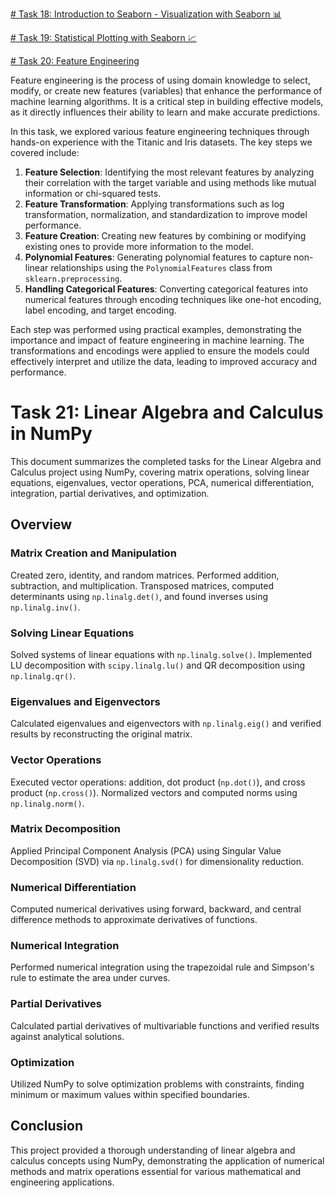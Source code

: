 [# Task 18: Introduction to Seaborn - Visualization with Seaborn 📊](https://github.com/faizrazadec/Data-Science-Group-2-BWF-FAIZ-RAZA/tree/main/Month%2002/Task%2018)

[# Task 19: Statistical Plotting with Seaborn 📈](https://github.com/faizrazadec/Data-Science-Group-2-BWF-FAIZ-RAZA/tree/main/Month%2002/Task%2019)

[# Task 20: Feature Engineering](https://github.com/faizrazadec/Data-Science-Group-2-BWF-FAIZ-RAZA/tree/main/Month%2002/Task%2020)

Feature engineering is the process of using domain knowledge to select, modify, or create new features (variables) that enhance the performance of machine learning algorithms. It is a critical step in building effective models, as it directly influences their ability to learn and make accurate predictions. 

In this task, we explored various feature engineering techniques through hands-on experience with the Titanic and Iris datasets. The key steps we covered include:

1. **Feature Selection**: Identifying the most relevant features by analyzing their correlation with the target variable and using methods like mutual information or chi-squared tests.
2. **Feature Transformation**: Applying transformations such as log transformation, normalization, and standardization to improve model performance.
3. **Feature Creation**: Creating new features by combining or modifying existing ones to provide more information to the model.
4. **Polynomial Features**: Generating polynomial features to capture non-linear relationships using the `PolynomialFeatures` class from `sklearn.preprocessing`.
5. **Handling Categorical Features**: Converting categorical features into numerical features through encoding techniques like one-hot encoding, label encoding, and target encoding.

Each step was performed using practical examples, demonstrating the importance and impact of feature engineering in machine learning. The transformations and encodings were applied to ensure the models could effectively interpret and utilize the data, leading to improved accuracy and performance.

# Task 21: Linear Algebra and Calculus in NumPy

This document summarizes the completed tasks for the Linear Algebra and Calculus project using NumPy, covering matrix operations, solving linear equations, eigenvalues, vector operations, PCA, numerical differentiation, integration, partial derivatives, and optimization.

## Overview

### Matrix Creation and Manipulation
Created zero, identity, and random matrices. Performed addition, subtraction, and multiplication. Transposed matrices, computed determinants using `np.linalg.det()`, and found inverses using `np.linalg.inv()`.

### Solving Linear Equations
Solved systems of linear equations with `np.linalg.solve()`. Implemented LU decomposition with `scipy.linalg.lu()` and QR decomposition using `np.linalg.qr()`.

### Eigenvalues and Eigenvectors
Calculated eigenvalues and eigenvectors with `np.linalg.eig()` and verified results by reconstructing the original matrix.

### Vector Operations
Executed vector operations: addition, dot product (`np.dot()`), and cross product (`np.cross()`). Normalized vectors and computed norms using `np.linalg.norm()`.

### Matrix Decomposition
Applied Principal Component Analysis (PCA) using Singular Value Decomposition (SVD) via `np.linalg.svd()` for dimensionality reduction.

### Numerical Differentiation
Computed numerical derivatives using forward, backward, and central difference methods to approximate derivatives of functions.

### Numerical Integration
Performed numerical integration using the trapezoidal rule and Simpson's rule to estimate the area under curves.

### Partial Derivatives
Calculated partial derivatives of multivariable functions and verified results against analytical solutions.

### Optimization
Utilized NumPy to solve optimization problems with constraints, finding minimum or maximum values within specified boundaries.

## Conclusion
This project provided a thorough understanding of linear algebra and calculus concepts using NumPy, demonstrating the application of numerical methods and matrix operations essential for various mathematical and engineering applications.
